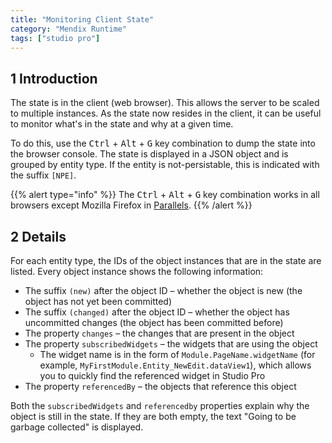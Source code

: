 ```yaml
---
title: "Monitoring Client State"
category: "Mendix Runtime"
tags: ["studio pro"]
---
```


## 1 Introduction

The state is in the client (web browser). This allows the server to be scaled to multiple instances. As the state now resides in the client, it can be useful to monitor what's in the state and why at a given time.

To do this, use the <kbd>Ctrl</kbd> + <kbd>Alt</kbd> + <kbd>G</kbd> key combination to dump the state into the browser console. The state is displayed in a JSON object and is grouped by entity type. If the entity is not-persistable, this is indicated with the suffix `[NPE]`.

{{% alert type="info" %}}
The <kbd>Ctrl</kbd> + <kbd>Alt</kbd> + <kbd>G</kbd> key combination works in all browsers except Mozilla Firefox in [Parallels](/howto/mobile/using-mendix-studio-pro-on-a-mac).
{{% /alert %}}

## 2 Details

For each entity type, the IDs of the object instances that are in the state are listed. Every object instance shows the following information:

* The suffix `(new)` after the object ID – whether the object is new (the object has not yet been committed)
* The suffix `(changed)` after the object ID – whether the object has uncommitted changes (the object has been committed before)
* The property `changes` – the changes that are present in the object
* The property `subscribedWidgets` – the widgets that are using the object
	* The widget name is in the form of `Module.PageName.widgetName` (for example, `MyFirstModule.Entity_NewEdit.dataView1`), which allows you to quickly find the referenced widget in Studio Pro
* The property `referencedBy` – the objects that reference this object

Both the `subscribedWidgets` and `referencedby` properties explain why the object is still in the state. If they are both empty, the text "Going to be garbage collected" is displayed.
